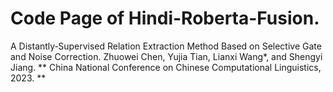 # Code Page of Hindi-Roberta-Fusion.

A Distantly‐Supervised Relation Extraction Method Based on Selective Gate and Noise Correction.
Zhuowei Chen, Yujia Tian, Lianxi Wang*, and Shengyi Jiang. 
** China National Conference on Chinese Computational Linguistics, 2023. **
